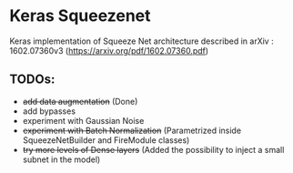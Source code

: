 # Keras Squeezenet
Keras implementation of Squeeze Net architecture described in arXiv : 1602.07360v3 (https://arxiv.org/pdf/1602.07360.pdf)

## TODOs:
* ~~add data augmentation~~ (Done)
* add bypasses
* experiment with Gaussian Noise
* ~~experiment with Batch Normalization~~ (Parametrized inside SqueezeNetBuilder and FireModule classes)
* ~~try more levels of Dense layers~~ (Added the possibility to inject a small subnet in the model)
